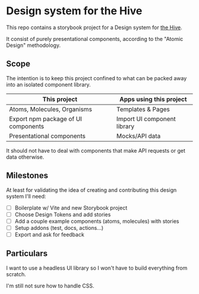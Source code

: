 # Design system for the Hive

This repo contains a storybook project for a Design system for [the Hive]().

It consist of purely presentational components, according to the "Atomic Design" methodology.

## Scope

The intention is to keep this project confined to what can be packed away into an isolated component library.

| This project                        | Apps using this project     |
| ----------------------------------- | --------------------------- |
| Atoms, Molecules, Organisms         | Templates & Pages           |
| Export npm package of UI components | Import UI component library |
| Presentational components           | Mocks/API data              |

It should not have to deal with components that make API requests or get data otherwise.

## Milestones

At least for validating the idea of creating and contributing this design system I'll need:

- [ ] Boilerplate w/ Vite and new Storybook project
- [ ] Choose Design Tokens and add stories
- [ ] Add a couple example components (atoms, molecules) with stories
- [ ] Setup addons (test, docs, actions...)
- [ ] Export and ask for feedback

## Particulars

I want to use a headless UI library so I won't have to build everything from scratch.

I'm still not sure how to handle CSS.
